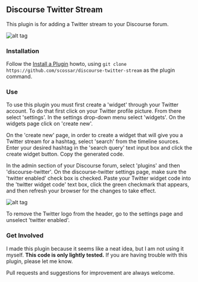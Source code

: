 ## Discourse Twitter Stream

This plugin is for adding a Twitter stream to your Discourse forum.

![alt tag](https://cloud.githubusercontent.com/assets/2975917/10836337/860d47e2-7e69-11e5-92a0-e00992d0939d.png)

### Installation

Follow the [Install a Plugin](https://meta.discourse.org/t/install-a-plugin/19157) howto, using
`git clone https://github.com/scossar/discourse-twitter-stream` as the plugin command.

### Use

To use this plugin you must first create a 'widget' through your Twitter account.
To do that first click on your Twitter profile picture. From there select 'settings'.
In the settings drop-down menu select 'widgets'. On the widgets page click on 'create new'.

On the 'create new' page, in order to create a widget that will give you a Twitter stream for
a hashtag, select 'search' from the timeline sources. Enter your desired hashtag
in the 'search query' text input box and click the create widget button. Copy the
generated code.

In the admin section of your Discourse forum, select 'plugins' and then 'discourse-twitter'.
On the discourse-twitter settings page, make sure the 'twitter enabled' check box is
checked. Paste your Twitter widget code into the 'twitter widget code' text box, click
the green checkmark that appears, and then refresh your browser for the changes
to take effect.

![alt tag](https://cloud.githubusercontent.com/assets/2975917/10836334/74f72c3e-7e69-11e5-9d1b-7abfcb28e687.png)

To remove the Twitter logo from the header, go to the settings page and unselect 'twitter enabled'.

### Get Involved

I made this plugin because it seems like a neat idea, but I am not using it myself.
**This code is only lightly tested.** If you are having trouble with this plugin,
please let me know.

Pull requests and suggestions for improvement are always welcome.

